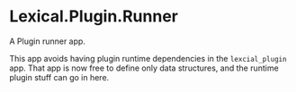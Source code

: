 # Lexical.Plugin.Runner

A Plugin runner app.

This app avoids having plugin runtime dependencies in the `lexcial_plugin` app. That app is now free to define only
data structures, and the runtime plugin stuff can go in here.
